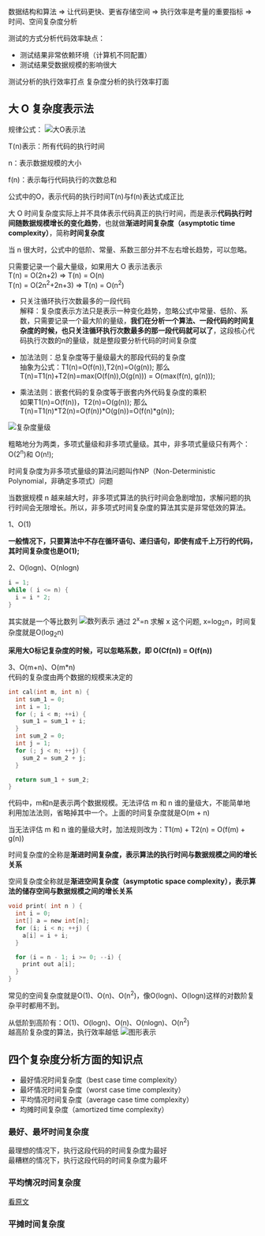 数据结构和算法 => 让代码更快、更省存储空间 => 执行效率是考量的重要指标 => 时间、空间复杂度分析

测试的方式分析代码效率缺点：
* 测试结果非常依赖环境（计算机不同配置）
* 测试结果受数据规模的影响很大

测试分析的执行效率打点
复杂度分析的执行效率打面


## 大 O 复杂度表示法
规律公式：
![大O表示法](https://static001.geekbang.org/resource/image/22/ef/22900968aa2b190072c985a08b0e92ef.png)

T(n)表示：所有代码的执行时间

n：表示数据规模的大小

f(n)：表示每行代码执行的次数总和

公式中的O，表示代码的执行时间T(n)与f(n)表达式成正比

大 O 时间复杂度实际上并不具体表示代码真正的执行时间，而是表示**代码执行时间随数据规模增长的变化趋势**，也就做**渐进时间复杂度（asymptotic time complexity）**，简称**时间复杂度**

当 n 很大时，公式中的低阶、常量、系数三部分并不左右增长趋势，可以忽略。

只需要记录一个最大量级，如果用大 O 表示法表示<br/>
T(n) = O(2n+2) => T(n) = O(n)<br/>
T(n) = O(2n<sup>2</sup>+2n+3) => T(n) = O(n<sup>2</sup>)

* 只关注循环执行次数最多的一段代码<br/>
解释：复杂度表示方法只是表示一种变化趋势，忽略公式中常量、低阶、系数，只需要记录一个最大阶的量级，**我们在分析一个算法、一段代码的时间复杂度的时候，也只关注循环执行次数最多的那一段代码就可以了**，这段核心代码执行次数的n的量级，就是整段要分析代码的时间复杂度

* 加法法则：总复杂度等于量级最大的那段代码的复杂度<br/>
抽象为公式：T1(n)=O(f(n)),T2(n)=O(g(n)); 那么T(n)=T1(n)+T2(n)=max(O(f(n)),O(g(n))) = O(max(f(n), g(n)));

* 乘法法则：嵌套代码的复杂度等于嵌套内外代码复杂度的乘积<br/>
如果T1(n)=O(f(n))，T2(n)=O(g(n));
那么T(n)=T1(n)\*T2(n)=O(f(n))\*O(g(n))=O(f(n)*g(n));


![复杂度量级](https://static001.geekbang.org/resource/image/37/0a/3723793cc5c810e9d5b06bc95325bf0a.jpg)

粗略地分为两类，多项式量级和非多项式量级。其中，非多项式量级只有两个：O(2<sup>n</sup>)和 O(n!);

时间复杂度为非多项式量级的算法问题叫作NP（Non-Deterministic Polynomial，非确定多项式）问题

当数据规模 n 越来越大时，非多项式算法的执行时间会急剧增加，求解问题的执行时间会无限增长。所以，非多项式时间复杂度的算法其实是非常低效的算法。


1、O(1)

**一般情况下，只要算法中不存在循环语句、递归语句，即使有成千上万行的代码，其时间复杂度也是O(1);**

2、O(logn)、O(nlogn)

```c
i = 1;
while ( i <= n) {
  i = i * 2;
}
```
其实就是一个等比数列
![数列表示](https://static001.geekbang.org/resource/image/9b/9a/9b1c88264e7a1a20b5954be9bc4bec9a.jpg)
通过 2<sup>x</sup>=n 求解 x 这个问题, x=log<sub>2</sub>n，时间复杂度就是O(log<sub>2</sub>n)

**采用大O标记复杂度的时候，可以忽略系数，即 O(Cf(n)) = O(f(n))**


3、O(m+n)、O(m*n)<br/>
代码的复杂度由两个数据的规模来决定的
```c
int cal(int m, int n) {
  int sum_1 = 0;
  int i = 1;
  for (; i < m; ++i) {
    sum_1 = sum_1 + i;
  }
  int sum_2 = 0;
  int j = 1;
  for (; j < n; ++j) {
    sum_2 = sum_2 + j;
  }

  return sum_1 + sum_2;
}
```
代码中，m和n是表示两个数据规模。无法评估 m 和 n 谁的量级大，不能简单地利用加法法则，省略掉其中一个。上面的时间复杂度就是O(m + n)


当无法评估 m 和 n 谁的量级大时，加法规则改为：T1(m) + T2(n) = O(f(m) + g(n))


时间复杂度的全称是**渐进时间复杂度，表示算法的执行时间与数据规模之间的增长关系**

空间复杂度全称就是**渐进空间复杂度（asymptotic space complexity），表示算法的储存空间与数据规模之间的增长关系**

```c
void print( int n ) {
  int i = 0;
  int[] a = new int[n];
  for (i; i < n; ++j) {
    a[i] = i + i;
  }

  for (i = n - 1; i >= 0; --i) {
    print out a[i];
  }
}
```
常见的空间复杂度就是O(1)、O(n)、O(n<sup>2</sup>)，像O(logn)、O(logn)这样的对数阶复杂平时都用不到。


从低阶到高阶有：O(1)、O(logn)、O(n)、O(nlogn)、O(n<sup>2</sup>)<br/>
越高阶复杂度的算法，执行效率越低
![图形表示](https://static001.geekbang.org/resource/image/49/04/497a3f120b7debee07dc0d03984faf04.jpg)


## 四个复杂度分析方面的知识点
* 最好情况时间复杂度（best case time complexity）
* 最坏情况时间复杂度（worst case time complexity）
* 平均情况时间复杂度（average case time complexity）
* 均摊时间复杂度（amortized time complexity）


### 最好、最坏时间复杂度
最理想的情况下，执行这段代码的时间复杂度为最好<br/>
最糟糕的情况下，执行这段代码的时间复杂度为最坏

### 平均情况时间复杂度
[看原文](https://time.geekbang.org/column/article/40447)

### 平摊时间复杂度



